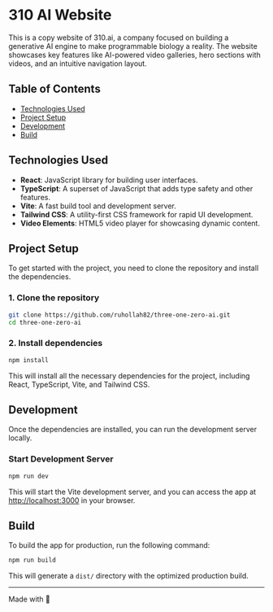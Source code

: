 # 310 AI Website

This is a copy website of 310.ai, a company focused on building a generative AI engine to make programmable biology a reality. The website showcases key features like AI-powered video galleries, hero sections with videos, and an intuitive navigation layout.

## Table of Contents

- [Technologies Used](#technologies-used)
- [Project Setup](#project-setup)
- [Development](#development)
- [Build](#build)

## Technologies Used

- **React**: JavaScript library for building user interfaces.
- **TypeScript**: A superset of JavaScript that adds type safety and other features.
- **Vite**: A fast build tool and development server.
- **Tailwind CSS**: A utility-first CSS framework for rapid UI development.
- **Video Elements**: HTML5 video player for showcasing dynamic content.

## Project Setup

To get started with the project, you need to clone the repository and install the dependencies.

### 1. Clone the repository

```bash
git clone https://github.com/ruhollah82/three-one-zero-ai.git
cd three-one-zero-ai
```

### 2. Install dependencies

```bash
npm install
```

This will install all the necessary dependencies for the project, including React, TypeScript, Vite, and Tailwind CSS.

## Development

Once the dependencies are installed, you can run the development server locally.

### Start Development Server

```bash
npm run dev
```

This will start the Vite development server, and you can access the app at [http://localhost:3000](http://localhost:3000) in your browser.

## Build

To build the app for production, run the following command:

```bash
npm run build
```

This will generate a `dist/` directory with the optimized production build.

---

Made with 💙
